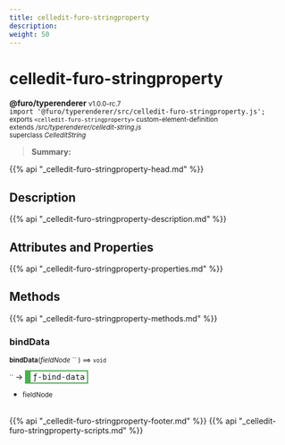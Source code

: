 ```yaml
---
title: celledit-furo-stringproperty
description: 
weight: 50
---
```


# celledit-furo-stringproperty
**@furo/typerenderer** <small>v1.0.0-rc.7</small>
<br>`import '@furo/typerenderer/src/celledit-furo-stringproperty.js';`<small>
<br>exports `<celledit-furo-stringproperty>` custom-element-definition
<br>extends */src/typerenderer/celledit-string.js*
<br>superclass *CelleditString*</small>

> **Summary:** 

{{% api "_celledit-furo-stringproperty-head.md" %}}

## Description



{{% api "_celledit-furo-stringproperty-description.md" %}}


## Attributes and Properties
{{% api "_celledit-furo-stringproperty-properties.md" %}}




## Methods
{{% api "_celledit-furo-stringproperty-methods.md" %}}


### **bindData**
<small>**bindData**(*fieldNode* `` ) ⟹ `void`</small>

<small>`` </small> →
<span  style="border-width:2px 2px 2px 10px; border-style: solid;border-color:  rgb(76, 175, 80);font-family:monospace; padding:2px 4px;">ƒ-bind-data</span>



- <small>fieldNode </small>
<br><br>




{{% api "_celledit-furo-stringproperty-footer.md" %}}
{{% api "_celledit-furo-stringproperty-scripts.md" %}}
